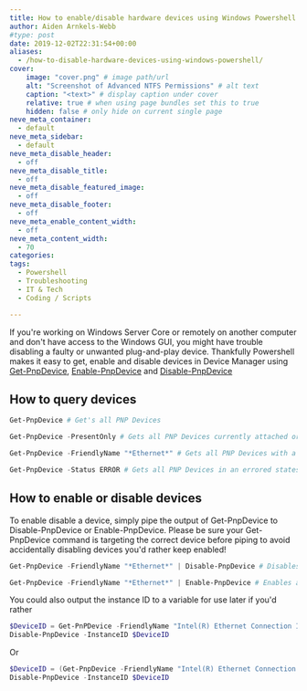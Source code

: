 ```yaml
---
title: How to enable/disable hardware devices using Windows Powershell
author: Aiden Arnkels-Webb
#type: post
date: 2019-12-02T22:31:54+00:00
aliases: 
  - /how-to-disable-hardware-devices-using-windows-powershell/
cover:
    image: "cover.png" # image path/url
    alt: "Screenshot of Advanced NTFS Permissions" # alt text
    caption: "<text>" # display caption under cover
    relative: true # when using page bundles set this to true
    hidden: false # only hide on current single page
neve_meta_container:
  - default
neve_meta_sidebar:
  - default
neve_meta_disable_header:
  - off
neve_meta_disable_title:
  - off
neve_meta_disable_featured_image:
  - off
neve_meta_disable_footer:
  - off
neve_meta_enable_content_width:
  - off
neve_meta_content_width:
  - 70
categories:
tags:
  - Powershell
  - Troubleshooting
  - IT & Tech
  - Coding / Scripts

---
```

If you're working on Windows Server Core or remotely on another computer and don't have access to the Windows GUI, you might have trouble disabling a faulty or unwanted plug-and-play device. Thankfully Powershell makes it easy to get, enable and disable devices in Device Manager using [Get-PnpDevice][1], [Enable-PnpDevice][2] and [Disable-PnpDevice][3]

## **How to query devices**

```powershell
Get-PnpDevice # Get's all PNP Devices

Get-PnpDevice -PresentOnly # Gets all PNP Devices currently attached or physically present in the system

Get-PnpDevice -FriendlyName "*Ethernet*" # Gets all PNP Devices with a name containing "Ethernet"

Get-PnpDevice -Status ERROR # Gets all PNP Devices in an errored states
```

## **How to enable or disable devices**

To enable disable a device, simply pipe the output of Get-PnpDevice to Disable-PnpDevice or Enable-PnpDevice. Please be sure your Get-PnpDevice command is targeting the correct device before piping to avoid accidentally disabling devices you'd rather keep enabled!

```powershell
Get-PnpDevice -FriendlyName "*Ethernet*" | Disable-PnpDevice # Disables all PNP Devices with a name containing "Ethernet"

Get-PnpDevice -FriendlyName "*Ethernet*" | Enable-PnpDevice # Enables all PNP Devices with a name containing "Ethernet"
```

You could also output the instance ID to a variable for use later if you'd rather

```powershell
$DeviceID = Get-PnPDevice -FriendlyName "Intel(R) Ethernet Connection I217-V" | Select-Object InstanceID
Disable-PnpDevice -InstanceID $DeviceID
```

Or

```powershell
$DeviceID = (Get-PnpDevice -FriendlyName "Intel(R) Ethernet Connection I217-V").InstanceID
Disable-PnpDevice -InstanceID $DeviceID
```

 [1]: https://docs.microsoft.com/en-us/powershell/module/pnpdevice/get-pnpdevice?view=win10-ps
 [2]: https://docs.microsoft.com/en-us/powershell/module/pnpdevice/enable-pnpdevice?view=win10-ps
 [3]: https://docs.microsoft.com/en-us/powershell/module/pnpdevice/disable-pnpdevice?view=win10-ps
